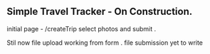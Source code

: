 ## Simple Travel Tracker - On Construction.

initial page - /createTrip
select photos and submit .

Stil now
file upload working from form .
file submission yet to write


